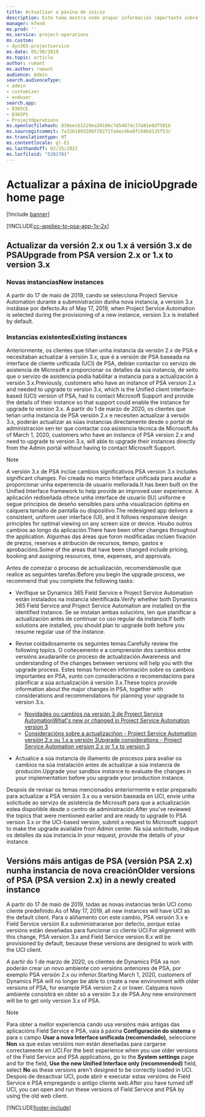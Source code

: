 ```yaml
---
title: Actualizar a páxina de inicio
description: Este tema mostra onde atopar información importante sobre as funcións novas e modificadas en Dynamics 365 Project Service Automation e o proceso para actualizar á versión máis recente.
manager: kfend
ms.prod: ''
ms.service: project-operations
ms.custom:
- dyn365-projectservice
ms.date: 05/30/2019
ms.topic: article
author: rumant
ms.author: rumant
audience: Admin
search.audienceType:
- admin
- customizer
- enduser
search.app:
- D365CE
- D365PS
- ProjectOperations
ms.openlocfilehash: 838eecb1229ea20106c7d5487dc37a81e8df501b
ms.sourcegitcommit: fa32b1893286f20271fa4ec4be8fc68bd135f53c
ms.translationtype: HT
ms.contentlocale: gl-ES
ms.lasthandoff: 02/15/2021
ms.locfileid: "5281701"
---
```

# <a name="upgrade-home-page"></a><span data-ttu-id="7f49c-103">Actualizar a páxina de inicio</span><span class="sxs-lookup"><span data-stu-id="7f49c-103">Upgrade home page</span></span>

[!include [banner](../includes/psa-now-project-operations.md)]

[!INCLUDE[cc-applies-to-psa-app-1x-2x](../includes/cc-applies-to-psa-app-1x-2x.md)]

## <a name="upgrade-from-psa-version-2x-or-1x-to-version-3x"></a><span data-ttu-id="7f49c-104">Actualizar da versión 2.x ou 1.x á versión 3.x de PSA</span><span class="sxs-lookup"><span data-stu-id="7f49c-104">Upgrade from PSA version 2.x or 1.x to version 3.x</span></span>

### <a name="new-instances"></a><span data-ttu-id="7f49c-105">Novas instancias</span><span class="sxs-lookup"><span data-stu-id="7f49c-105">New instances</span></span>

<span data-ttu-id="7f49c-106">A partir do 17 de maio de 2019, cando se selecciona Project Service Automation durante a subministración dunha nova instancia, a versión 3.x instálase por defecto.</span><span class="sxs-lookup"><span data-stu-id="7f49c-106">As of May 17, 2019, when Project Service Automation is selected during the provisioning of a new instance, version 3.x is installed by default.</span></span>

### <a name="existing-instances"></a><span data-ttu-id="7f49c-107">Instancias existentes</span><span class="sxs-lookup"><span data-stu-id="7f49c-107">Existing instances</span></span>

<span data-ttu-id="7f49c-108">Anteriormente, os clientes que tiñan unha instancia da versión 2.x de PSA e necesitaban actualizar á versión 3.x, que é a versión de PSA baseada na interface de cliente unificada (UCI) de PSA, debían contactar co servizo de asistencia de Microsoft e proporcionar os detalles da súa instancia, de xeito que o servizo de asistencia podía habilitar a instancia para a actualización á versión 3.x.</span><span class="sxs-lookup"><span data-stu-id="7f49c-108">Previously, customers who have an instance of PSA version 2.x and needed to upgrade to version 3.x, which is the Unified client interface-based (UCI) version of PSA, had to contact Microsoft Support and provide the details of their instance so that support could enable the instance for upgrade to version 3.x.</span></span> <span data-ttu-id="7f49c-109">A partir do 1 de marzo de 2020, os clientes que teñan unha instancia de PSA versión 2.x e necesiten actualizar á versión 3.x, poderán actualizar as súas instancias directamente desde o portal de administración sen ter que contactar coa asistencia técnica de Microsoft.</span><span class="sxs-lookup"><span data-stu-id="7f49c-109">As of March 1, 2020, customers who have an instance of PSA version 2.x and need to upgrade to version 3.x, will able to upgrade their instances directly from the Admin portal without having to contact Microsoft Support.</span></span>  

> [!NOTE]
> <span data-ttu-id="7f49c-110">A versión 3.x de PSA inclúe cambios significativos.</span><span class="sxs-lookup"><span data-stu-id="7f49c-110">PSA version 3.x includes significant changes.</span></span> <span data-ttu-id="7f49c-111">Foi creada no marco Interface unificada para axudar a proporcionar unha experiencia de usuario mellorada.</span><span class="sxs-lookup"><span data-stu-id="7f49c-111">It has been built on the Unified Interface framework to help provide an improved user experience.</span></span> <span data-ttu-id="7f49c-112">A aplicación rediseñada ofrece unha interface de usuario (IU) uniforme e segue principios de deseño sensibles para unha visualización óptima en calquera tamaño de pantalla ou dispositivo.</span><span class="sxs-lookup"><span data-stu-id="7f49c-112">The redesigned app delivers a consistent, uniform user interface (UI), and it follows responsive design principles for optimal viewing on any screen size or device.</span></span> <span data-ttu-id="7f49c-113">Houbo outros cambios ao longo da aplicación.</span><span class="sxs-lookup"><span data-stu-id="7f49c-113">There have been other changes throughout the application.</span></span> <span data-ttu-id="7f49c-114">Algunhas das áreas que foron modificadas inclúen fixación de prezos, reservas e atribución de recursos, tempo, gastos e aprobacións.</span><span class="sxs-lookup"><span data-stu-id="7f49c-114">Some of the areas that have been changed include pricing, booking and assigning resources, time, expenses, and approvals.</span></span>

<span data-ttu-id="7f49c-115">Antes de comezar o proceso de actualización, recomendámoslle que realice as seguintes tarefas:</span><span class="sxs-lookup"><span data-stu-id="7f49c-115">Before you begin the upgrade process, we recommend that you complete the following tasks:</span></span>

- <span data-ttu-id="7f49c-116">Verifique se Dynamics 365 Field Service e Project Service Automation están instalados na instancia identificada.</span><span class="sxs-lookup"><span data-stu-id="7f49c-116">Verify whether both Dynamics 365 Field Service and Project Service Automation are installed on the identified instance.</span></span> <span data-ttu-id="7f49c-117">Se se instalan ambas solucións, ten que planificar a actualización antes de continuar co uso regular da instancia.</span><span class="sxs-lookup"><span data-stu-id="7f49c-117">If both solutions are installed, you should plan to upgrade both before you resume regular use of the instance.</span></span>
- <span data-ttu-id="7f49c-118">Revise coidadosamente os seguintes temas.</span><span class="sxs-lookup"><span data-stu-id="7f49c-118">Carefully review the following topics.</span></span> <span data-ttu-id="7f49c-119">O coñecemento e a comprensión dos cambios entre versións axudaranlle co proceso de actualización.</span><span class="sxs-lookup"><span data-stu-id="7f49c-119">Awareness and understanding of the changes between versions will help you with the upgrade process.</span></span> <span data-ttu-id="7f49c-120">Estes temas fornecen información sobre os cambios importantes en PSA, xunto con consideracións e recomendacións para planificar a súa actualización á versión 3.x.</span><span class="sxs-lookup"><span data-stu-id="7f49c-120">These topics provide information about the major changes in PSA, together with considerations and recommendations for planning your upgrade to version 3.x.</span></span>

    - [<span data-ttu-id="7f49c-121">Novidades ou cambios na versión 3 de Project Service Automation</span><span class="sxs-lookup"><span data-stu-id="7f49c-121">What's new or changed in Project Service Automation version 3</span></span>](whats-new-changed-v3.md)
    - [<span data-ttu-id="7f49c-122">Consideracións sobre a actualizaciñon - Project Service Automation versión 2.x ou 1.x a versión 3</span><span class="sxs-lookup"><span data-stu-id="7f49c-122">Upgrade considerations - Project Service Automation version 2.x or 1.x to version 3</span></span>](upgrade-v3.md)

- <span data-ttu-id="7f49c-123">Actualice a súa instancia de illamento de procesos para avaliar os cambios na súa instalación antes de actualizar a súa instancia de produción.</span><span class="sxs-lookup"><span data-stu-id="7f49c-123">Upgrade your sandbox instance to evaluate the changes in your implementation before you upgrade your production instance.</span></span>

<span data-ttu-id="7f49c-124">Despois de revisar os temas mencionados anteriormente e estar preparado para actualizar a PSA versión 3.x ou a versión baseada en UCI, envíe unha solicitude ao servizo de asistencia de Microsoft para que a actualización estea dispoñible desde o centro de administración.</span><span class="sxs-lookup"><span data-stu-id="7f49c-124">After you've reviewed the topics that were mentioned earlier and are ready to upgrade to PSA version 3.x or the UCI-based version, submit a request to Microsoft support to make the upgrade available from Admin center.</span></span> <span data-ttu-id="7f49c-125">Na súa solicitude, indique os detalles da súa instancia.</span><span class="sxs-lookup"><span data-stu-id="7f49c-125">In your request, provide the details of your instance.</span></span>

## <a name="older-versions-of-psa-psa-version-2x-in-a-newly-created-instance"></a><span data-ttu-id="7f49c-126">Versións máis antigas de PSA (versión PSA 2.x) nunha instancia de nova creación</span><span class="sxs-lookup"><span data-stu-id="7f49c-126">Older versions of PSA (PSA version 2.x) in a newly created instance</span></span>

<span data-ttu-id="7f49c-127">A partir do 17 de maio de 2019, todas as novas instancias terán UCI como cliente predefinido.</span><span class="sxs-lookup"><span data-stu-id="7f49c-127">As of May 17, 2019, all new instances will have UCI as the default client.</span></span> <span data-ttu-id="7f49c-128">Para o aliñamento con este cambio, PSA versión 3.x e Field Service versión 8.x subministraranse por defecto, porque estas versións están deseñadas para funcionar co cliente UCI.</span><span class="sxs-lookup"><span data-stu-id="7f49c-128">For alignment with this change, PSA version 3.x and Field Service version 8.x will be provisioned by default, because these versions are designed to work with the UCI client.</span></span>

<span data-ttu-id="7f49c-129">A partir do 1 de marzo de 2020, os clientes de Dynamics PSA xa non poderán crear un novo ambiente con versións anteriores de PSA, por exemplo PSA versión 2.x ou inferior.</span><span class="sxs-lookup"><span data-stu-id="7f49c-129">Starting March 1, 2020, customers of Dynamics PSA will no longer be able to create a new environment with older versions of PSA, for example PSA version 2.x or lower.</span></span> <span data-ttu-id="7f49c-130">Calquera novo ambiente consistirá en obter só a versión 3.x de PSA.</span><span class="sxs-lookup"><span data-stu-id="7f49c-130">Any new environment will be to get only version 3.x of PSA.</span></span>

> [!NOTE]
> <span data-ttu-id="7f49c-131">Para obter a mellor experiencia cando usa versións máis antigas das aplicacións Field Service e PSA, vaia á páxina **Configuración do sistema** e para o campo **Usar a nova Interface unificada (recomendado)**, seleccione **Non** xa que estas versións non están deseñadas para cargarse correctamente en UCI.</span><span class="sxs-lookup"><span data-stu-id="7f49c-131">For the best experience when you use older versions of the Field Service and PSA applications, go to the **System settings** page and for the field, **Use the new Unified Interface only (recommended)** field, select **No** as these versions aren't designed to be correctly loaded in UCI.</span></span> <span data-ttu-id="7f49c-132">Despois de desactivar UCI, pode abrir e executar estas versións de Field Service e PSA empregando o antigo cliente web.</span><span class="sxs-lookup"><span data-stu-id="7f49c-132">After you have turned off UCI, you can open and run these versions of Field Service and PSA by using the old web client.</span></span> 


[!INCLUDE[footer-include](../includes/footer-banner.md)]